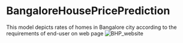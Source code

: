 # BangaloreHousePricePrediction
This model depicts rates of homes in Bangalore city according to the requirements of end-user on web page
![BHP_website](https://user-images.githubusercontent.com/77182591/163558199-1a8af8f4-5e13-4672-86e8-f14e1372d700.png)
